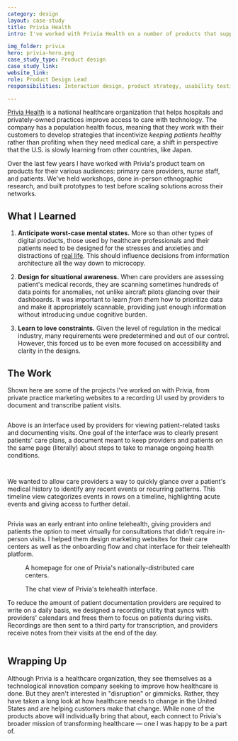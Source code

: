 ```yaml
---
category: design
layout: case-study
title: Privia Health
intro: I've worked with Privia Health on a number of products that support medical providers' workflows and patients' access to care. 

img_folder: privia
hero: privia-hero.png
case_study_type: Product design
case_study_link:
website_link:
role: Product Design Lead
responsibilities: Interaction design, product strategy, usability testing, design system extension

---
```


<p><a href="https://www.priviahealth.com/">Privia Health</a> is a national healthcare organization that helps hospitals and privately-owned practices improve access to care with technology. The company has a population health focus, meaning that they work with their customers to develop strategies that incentivize <i>keeping patients healthy</i> rather than profiting when they need medical care, a shift in perspective that the U.S. is slowly learning from other countries, like Japan.</p>

<p>Over the last few years I have worked with Privia's product team on products for their various audiences: primary care providers, nurse staff, and patients. We've held workshops, done in-person ethnographic research, and built prototypes to test before scaling solutions across their networks.</p>

<div class="what-i-learned">
	<h2>What I Learned</h2>
	<ol class="learned-things">
		<li><p><b>Anticipate worst-case mental states.</b> More so than other types of digital products, those used by healthcare professionals and their patients need to be designed for the stresses and anxieties and distractions of <a href="https://abookapart.com/products/design-for-real-life">real life</a>. This should influence decisions from information architecture all the way down to microcopy.</p></li>
		<li><p><b>Design for situational awareness.</b> When care providers are assessing patient's medical records, they are scanning sometimes hundreds of data points for anomalies, not unlike aircraft pilots glancing over their dashboards. It was important to learn <i>from them</i> how to prioritize data and make it appropriately scannable, providing just enough information without introducing undue cognitive burden.</p></li>
		<li><p><b>Learn to love constraints.</b> Given the level of regulation in the medical industry, many requirements were predetermined and out of our control. However, this forced us to be even more focused on accessibility and clarity in the designs.</p></li>
	</ol>
</div>

<h2>The Work</h2>
<p>Shown here are some of the projects I've worked on with Privia, from private practice marketing websites to a recording UI used by providers to document and transcribe patient visits.</p>

<figure class="almost-body-width">
	<img src="/img/design/privia/privia-provider.png" alt="">
	<figcaption></figcaption>
</figure>

<p>Above is an interface used by providers for viewing patient-related tasks and documenting visits. One goal of the interface was to clearly present patients' care plans, a document meant to keep providers and patients on the same page (literally) about steps to take to manage ongoing health conditions.</p>

<div class="two-up-container">
	<figure>
		<img src="/img/design/privia/privia-provider-actions.png" alt="">
	</figure>
	<figure>
		<img src="/img/design/privia/privia-provider-chat.png" alt="">
	</figure>
</div>

<p>We wanted to allow care providers a way to quickly glance over a patient's medical history to identify any recent events or recurring patterns. This timeline view categorizes events in rows on a timeline, highlighting acute events and giving access to further detail.</p>

<figure class="content-width">
	<img src="/img/design/privia/privia-timeline.png" alt="">
</figure>

<p>Privia was an early entrant into online telehealth, giving providers and patients the option to meet virtually for consultations that didn't require in-person visits. I helped them design marketing websites for their care centers as well as the onboarding flow and chat interface for their telehealth platform.</p>

<figure class="almost-body-width">
	<img src="/img/design/privia/privia-care-center.png" alt="">
	<figcaption>A homepage for one of Privia's nationally-distributed care centers.</figcaption>
</figure>

<figure class="content-width">
	<img src="/img/design/privia/privia-telehealth.jpg" alt="">
	<figcaption>The chat view of Privia's telehealth interface.</figcaption>
</figure>

<p>To reduce the amount of patient documentation providers are required to write on a daily basis, we designed a recording utility that syncs with providers' calendars and frees them to focus on patients during visits. Recordings are then sent to a third party for transcription, and providers receive notes from their visits at the end of the day.</p>

<figure class="almost-body-width">
	<img src="/img/design/privia/privia-recorder.png" alt="">
</figure>

<h2>Wrapping Up</h2>
<p>Although Privia is a healthcare organization, they see themselves as a technological innovation company seeking to improve how healthcare is done. But they aren't interested in "disruption" or gimmicks. Rather, they have taken a long look at how healthcare needs to change in the United States and are helping customers make that change. While none of the products above will individually bring that about, each connect to Privia's broader mission of transforming healthcare — one I was happy to be a part of.</p>
